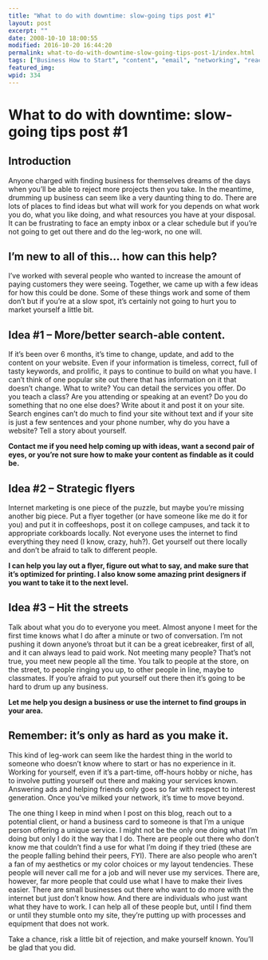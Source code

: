 ```yaml
---
title: "What to do with downtime: slow-going tips post #1"
layout: post
excerpt: ""
date: 2008-10-10 18:00:55
modified: 2016-10-20 16:44:20
permalink: what-to-do-with-downtime-slow-going-tips-post-1/index.html
tags: ["Business How to Start", "content", "email", "networking", "reaching out", "Technology Marketing", "update", "UUU", "website", "SEO", "Web Strategy"]
featured_img: 
wpid: 334
---
```


# What to do with downtime: slow-going tips post #1

Introduction
------------

Anyone charged with finding business for themselves dreams of the days when you’ll be able to reject more projects then you take. In the meantime, drumming up business can seem like a very daunting thing to do. There are lots of places to find ideas but what will work for you depends on what work you do, what you like doing, and what resources you have at your disposal. It can be frustrating to face an empty inbox or a clear schedule but if you’re not going to get out there and do the leg-work, no one will.

I’m new to all of this… how can this help?
------------------------------------------

I’ve worked with several people who wanted to increase the amount of paying customers they were seeing. Together, we came up with a few ideas for how this could be done. Some of these things work and some of them don’t but if you’re at a slow spot, it’s certainly not going to hurt you to market yourself a little bit.

Idea #1 – More/better search-able content.
------------------------------------------

If it’s been over 6 months, it’s time to change, update, and add to the content on your website. Even if your information is timeless, correct, full of tasty keywords, and prolific, it pays to continue to build on what you have. I can’t think of one popular site out there that has information on it that doesn’t change. What to write? You can detail the services you offer. Do you teach a class? Are you attending or speaking at an event? Do you do something that no one else does? Write about it and post it on your site. Search engines can’t do much to find your site without text and if your site is just a few sentences and your phone number, why do you have a website? Tell a story about yourself.

**Contact me if you need help coming up with ideas, want a second pair of eyes, or you’re not sure how to make your content as findable as it could be.**

Idea #2 – Strategic flyers
--------------------------

Internet marketing is one piece of the puzzle, but maybe you’re missing another big piece. Put a flyer together (or have someone like me do it for you) and put it in coffeeshops, post it on college campuses, and tack it to appropriate corkboards locally. Not everyone uses the internet to find everything they need (I know, crazy, huh?). Get yourself out there locally and don’t be afraid to talk to different people.

**I can help you lay out a flyer, figure out what to say, and make sure that it’s optimized for printing. I also know some amazing print designers if you want to take it to the next level.**

Idea #3 – Hit the streets
-------------------------

Talk about what you do to everyone you meet. Almost anyone I meet for the first time knows what I do after a minute or two of conversation. I’m not pushing it down anyone’s throat but it can be a great icebreaker, first of all, and it can always lead to paid work. Not meeting many people? That’s not true, you meet new people all the time. You talk to people at the store, on the street, to people ringing you up, to other people in line, maybe to classmates. If you’re afraid to put yourself out there then it’s going to be hard to drum up any business.

**Let me help you design a business or use the internet to find groups in your area.**

Remember: it’s only as hard as you make it.
-------------------------------------------

This kind of leg-work can seem like the hardest thing in the world to someone who doesn’t know where to start or has no experience in it. Working for yourself, even if it’s a part-time, off-hours hobby or niche, has to involve putting yourself out there and making your services known. Answering ads and helping friends only goes so far with respect to interest generation. Once you’ve milked your network, it’s time to move beyond.

The one thing I keep in mind when I post on this blog, reach out to a potential client, or hand a business card to someone is that I’m a unique person offering a unique service. I might not be the only one doing what I’m doing but only I do it the way that I do. There are people out there who don’t know me that couldn’t find a use for what I’m doing if they tried (these are the people falling behind their peers, FYI). There are also people who aren’t a fan of my aesthetics or my color choices or my layout tendencies. These people will never call me for a job and will never use my services. There are, however, far more people that could use what I have to make their lives easier. There are small businesses out there who want to do more with the internet but just don’t know how. And there are individuals who just want what they have to work. I can help all of these people but, until I find them or until they stumble onto my site, they’re putting up with processes and equipment that does not work.

Take a chance, risk a little bit of rejection, and make yourself known. You’ll be glad that you did.